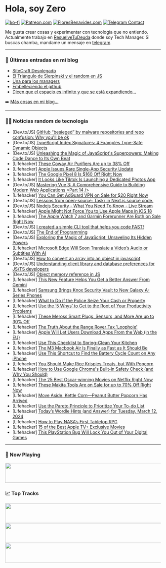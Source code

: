 # Hola, soy Zero

[![ko-fi](https://ko-fi.com/img/githubbutton_sm.svg)](https://ko-fi.com/J3J4N0LUK)
[![Patreon.com](https://img.shields.io/endpoint.svg?url=https%3A%2F%2Fshieldsio-patreon.vercel.app%2Fapi%3Fusername%3Dzerodragon%26type%3Dpatrons&style=for-the-badge)](https://patreon.com/zerodragon)
[![FloresBenavides.com](https://img.shields.io/website?down_message=oops&label=MiBlog&style=for-the-badge&up_message=online&url=https%3A%2F%2Ffloresbenavides.com)](https://floresbenavides.com)
[![Telegram Contact](https://img.shields.io/badge/escr%C3%ADbeme-ZeroDragon-%2326A5E4?style=for-the-badge&logo=telegram)](https://t.me/zerodragon)

Me gusta crear cosas y experimentar con tecnología que no entiendo.
Actualmente trabajo en [ResuelveTuDeuda](http://github.com/resuelve) donde soy Tech Manager.
Si buscas chamba, mandame un mensaje en [telegram](https://t.me/zerodragon).

---

### 📕 Últimas entradas en mi blog
<!-- BLOG-POST-LIST:START -->
- [SiteCraft Desplegado](https://floresbenavides.com/sitecraft-desplegado/)
- [El Triángulo de Sierpinski y el random en JS](https://floresbenavides.com/el-triangulo-de-sierpinski-y-el-random-en-js/)
- [Una para los managers](https://floresbenavides.com/una-para-los-managers/)
- [Embelleciendo el github](https://floresbenavides.com/embelleciendo-el-github/)
- [Dicen que el espacio es infinito y que se está expandiendo…](https://floresbenavides.com/dicen-que-el-espacio-es-infinito-y-que-se-esta-expandiendo/)
<!-- BLOG-POST-LIST:END -->

➡️ [Más cosas en mi blog...](https://floresbenavides.com)

---

### 👨‍💻 Noticias random de tecnología
<!-- TECH-POSTS:START -->
- [Dev.to/JS] [GitHub “besieged” by malware repositories and repo confusion: Why you&#39;ll be ok](https://dev.to/snyk/github-besieged-by-malware-repositories-and-repo-confusion-why-youll-be-ok-5hhn)
- [Dev.to/JS] [TypeScript Index Signatures: 4 Examples Type-Safe Dynamic Objects](https://dev.to/alexefimenko/typescript-index-signatures-4-examples-type-safe-dynamic-objects-554o)
- [Dev.to/JS] [Unleashing the Magic of JavaScript&#39;s Superpowers: Making Code Dance to Its Own Beat](https://dev.to/shyamrajvs/unleashing-the-magic-of-javascripts-superpowers-making-code-dance-to-its-own-beat-3c4p)
- [Lifehacker] [These Coway Air Purifiers Are up to 38% Off](https://lifehacker.com/home/coway-air-purifier-sale-amazon)
- [Lifehacker] [Apple Issues Rare Single-App Security Update](https://lifehacker.com/tech/garageband-security-update)
- [Lifehacker] [The Google Pixel 8 Is $160 Off Right Now](https://lifehacker.com/tech/google-pixel-8-sale-best-buy)
- [Lifehacker] [It Looks Like Tiktok Is Launching a Dedicated Photos App](https://lifehacker.com/tech/tiktoks-new-dedicated-photos-app)
- [Dev.to/JS] [Mastering Vue 3: A Comprehensive Guide to Building Modern Web Applications &lt;Part 14 /&gt;](https://dev.to/hanytaha61/mastering-vue-3-a-comprehensive-guide-to-building-modern-web-applications-4bhi)
- [Lifehacker] [You Can Get AdGuard VPN on Sale for $20 Right Now](https://lifehacker.com/adguard-sale)
- [Dev.to/JS] [Lessons from open-source: Taskr in Next.js source code.](https://dev.to/ramunarasinga/lessons-from-open-source-taskr-in-nextjs-source-code-1ml7)
- [Dev.to/JS] [Nodejs Security - What You Need To Know - Live Stream](https://dev.to/schalkneethling/nodejs-security-what-you-need-to-know-live-stream-5ao9)
- [Lifehacker] [Apple Might Not Force You to Use Apple Maps in iOS 18](https://lifehacker.com/tech/apple-might-let-you-change-the-default-navigation-app-in-ios-18)
- [Lifehacker] [The Apple Watch 7 and Garmin Forerunner Are Both on Sale Right Now](https://lifehacker.com/tech/apple-watch-7-and-garmin-forerunner-sale)
- [Dev.to/JS] [I created a simple CLI tool that helps you code FAST!](https://dev.to/farouqaldori/i-created-a-simple-cli-tool-that-helps-you-code-fast-499j)
- [Dev.to/JS] [The End of Programming](https://dev.to/sufian/the-end-of-programming-3061)
- [Dev.to/JS] [Exploring the Magic of JavaScript: Unraveling Its Hidden Powers](https://dev.to/sarath_chandran/exploring-the-magic-of-javascript-unraveling-its-hidden-powers-29c)
- [Lifehacker] [Microsoft Edge Will Soon Translate a Video’s Audio or Subtitles With AI](https://lifehacker.com/tech/translate-video-audio-in-microsoft-edge-with-ai)
- [Dev.to/JS] [How to convert an array into an object in javascript](https://dev.to/sarath_chandran/how-to-convert-an-array-into-an-object-in-javascript-3pgn)
- [Dev.to/JS] [Understanding client library and database preferences for JS/TS developers](https://dev.to/alexbevi/understanding-client-library-and-database-preferences-for-jsts-developers-j9o)
- [Dev.to/JS] [Object memory reference in JS](https://dev.to/pulimoodan/object-memory-reference-in-js-2ne7)
- [Lifehacker] [This New Feature Helps You Get a Better Answer From Gemini](https://lifehacker.com/tech/modify-a-gemini-answer-to-get-the-response-you-want)
- [Lifehacker] [Samsung Brings Knox Security Vault to New Galaxy A-Series Phones](https://lifehacker.com/tech/knox-security-added-to-samsungs-new-budget-phones)
- [Lifehacker] [What to Do if the Police Seize Your Cash or Property](https://lifehacker.com/home/what-you-can-do-if-the-police-seize-your-cash-or-property)
- [Lifehacker] [Use the ‘5 Whys’ to Get to the Root of Your Productivity Problems](https://lifehacker.com/work/the-5-whys-productivity-technique)
- [Lifehacker] [These Meross Smart Plugs, Sensors, and More Are up to 30% Off](https://lifehacker.com/tech/meross-smart-home-sale)
- [Lifehacker] [The Truth About the Range Rover Tax &#39;Loophole&#39;](https://lifehacker.com/money/range-rover-tax-loophole)
- [Lifehacker] [Apple Will Let Users Download Apps From the Web &lpar;in the EU&rpar;](https://lifehacker.com/tech/apple-will-let-users-download-apps-from-the-web-in-the-eu)
- [Lifehacker] [Use This Checklist to Spring-Clean Your Kitchen](https://lifehacker.com/home/your-kitchen-cleaning-checklist)
- [Lifehacker] [The M3 Macbook Air Is Finally as Fast as It Should Be](https://lifehacker.com/tech/apples-base-macbook-air-is-finally-as-fast-as-it-should-be)
- [Lifehacker] [Use This Shortcut to Find the Battery Cycle Count on Any iPhone](https://lifehacker.com/tech/use-this-shortcut-find-the-battery-cycle-count-on-any-iphone)
- [Lifehacker] [You Should Make Rice Krispies Treats, but With Popcorn](https://lifehacker.com/food-drink/popcorn-rice-krispies-treats-recipe)
- [Lifehacker] [How to Use Google Chrome&#39;s Built-in Safety Check &lpar;and Why You Should&rpar;](https://lifehacker.com/tech/how-to-use-google-chrome-built-in-safety-check)
- [Lifehacker] [The 25 Best Oscar-winning Movies on Netflix Right Now](https://lifehacker.com/entertainment/best-oscar-winning-movies-netflix)
- [Lifehacker] [These Makita Tools Are on Sale for up to 70% Off Right Now](https://lifehacker.com/home/makita-tools-sale)
- [Lifehacker] [Move Aside, Kettle Corn—Peanut Butter Popcorn Has Arrived](https://lifehacker.com/food-drink/peanut-butter-popcorn-recipe)
- [Lifehacker] [Use the Pareto Principle to Prioritize Your To-do List](https://lifehacker.com/work/what-is-the-pareto-principle)
- [Lifehacker] [Today’s Wordle Hints &lpar;and Answer&rpar; for Tuesday, March 12, 2024](https://lifehacker.com/entertainment/wordle-hint-answer-today)
- [Lifehacker] [How to Play NASA’s First Tabletop RPG](https://lifehacker.com/entertainment/how-to-play-the-lost-universe-nasas-first-table-top-rpg)
- [Lifehacker] [15 of the Best Apple TV+ Exclusive Movies](https://lifehacker.com/entertainment/best-movies-on-apple-tv-plus)
- [Lifehacker] [This PlayStation Bug Will Lock You Out of Your Digital Games](https://lifehacker.com/entertainment/this-playstation-bug-locks-you-out-of-your-digital-games)<!-- TECH-POSTS:END -->

---

### 🎵 Now Playing
<a href="https://spotify-now-playing-dun.vercel.app/now-playing?open"><img src="https://spotify-now-playing-dun.vercel.app/now-playing" width="540" height="64"></a>

### 📈 Top Tracks
<a href="https://spotify-now-playing-dun.vercel.app/top-tracks?i=1&open"><img src="https://spotify-now-playing-dun.vercel.app/top-tracks?i=1" width="540" height="64"></a>
<a href="https://spotify-now-playing-dun.vercel.app/top-tracks?i=2&open"><img src="https://spotify-now-playing-dun.vercel.app/top-tracks?i=2" width="540" height="64"></a>
<a href="https://spotify-now-playing-dun.vercel.app/top-tracks?i=3&open"><img src="https://spotify-now-playing-dun.vercel.app/top-tracks?i=3" width="540" height="64"></a>
